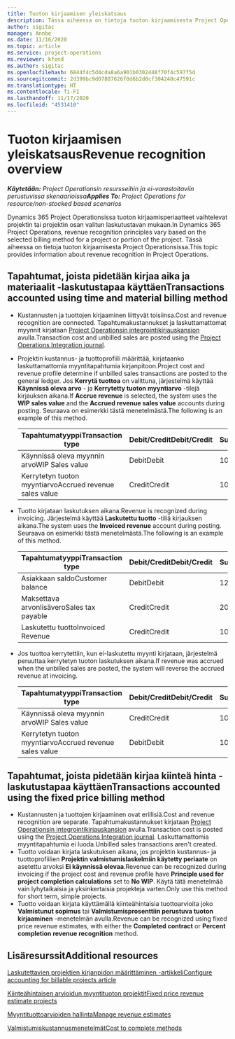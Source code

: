 ```yaml
---
title: Tuoton kirjaamisen yleiskatsaus
description: Tässä aiheessa on tietoja tuoton kirjaamisesta Project Operationsissa.
author: sigitac
manager: Annbe
ms.date: 11/16/2020
ms.topic: article
ms.service: project-operations
ms.reviewer: kfend
ms.author: sigitac
ms.openlocfilehash: 6844f4c5d4cda8a6a901b0302448f70f4c597f5d
ms.sourcegitcommit: 2d399bc9d07807626f0d6b2d0cf304240c47591c
ms.translationtype: HT
ms.contentlocale: fi-FI
ms.lasthandoff: 11/17/2020
ms.locfileid: "4531410"
---
```

# <a name="revenue-recognition-overview"></a><span data-ttu-id="a78ac-103">Tuoton kirjaamisen yleiskatsaus</span><span class="sxs-lookup"><span data-stu-id="a78ac-103">Revenue recognition overview</span></span>

<span data-ttu-id="a78ac-104">_**Käytetään:** Project Operationsin resursseihin ja ei-varastoitaviin perustuvissa skenaarioissa_</span><span class="sxs-lookup"><span data-stu-id="a78ac-104">_**Applies To:** Project Operations for resource/non-stocked based scenarios_</span></span>

<span data-ttu-id="a78ac-105">Dynamics 365 Project Operationsissa tuoton kirjaamisperiaatteet vaihtelevat projektin tai projektin osan valitun laskutustavan mukaan.</span><span class="sxs-lookup"><span data-stu-id="a78ac-105">In Dynamics 365 Project Operations, revenue recognition principles vary based on the selected billing method for a project or portion of the project.</span></span> <span data-ttu-id="a78ac-106">Tässä aiheessa on tietoja tuoton kirjaamisesta Project Operationsissa.</span><span class="sxs-lookup"><span data-stu-id="a78ac-106">This topic provides information about revenue recognition in Project Operations.</span></span>

## <a name="transactions-accounted-using-time-and-material-billing-method"></a><span data-ttu-id="a78ac-107">Tapahtumat, joista pidetään kirjaa aika ja materiaalit -laskutustapaa käyttäen</span><span class="sxs-lookup"><span data-stu-id="a78ac-107">Transactions accounted using time and material billing method</span></span>

- <span data-ttu-id="a78ac-108">Kustannusten ja tuottojen kirjaaminen liittyvät toisiinsa.</span><span class="sxs-lookup"><span data-stu-id="a78ac-108">Cost and revenue recognition are connected.</span></span> <span data-ttu-id="a78ac-109">Tapahtumakustannukset ja laskuttamattomat myynnit kirjataan [Project Operationsin integrointikirjauskansion](../project-accounting/project-operations-integration-journal.md) avulla.</span><span class="sxs-lookup"><span data-stu-id="a78ac-109">Transaction cost and unbilled sales are posted using the [Project Operations Integration journal](../project-accounting/project-operations-integration-journal.md).</span></span>
- <span data-ttu-id="a78ac-110">Projektin kustannus- ja tuottoprofiili määrittää, kirjataanko laskuttamattomia myyntitapahtumia kirjanpitoon.</span><span class="sxs-lookup"><span data-stu-id="a78ac-110">Project cost and revenue profile determine if unbilled sales transactions are posted to the general ledger.</span></span> <span data-ttu-id="a78ac-111">Jos **Kerrytä tuottoa** on valittuna, järjestelmä käyttää **Käynnissä oleva arvo** - ja **Kerrytetty tuoton myyntiarvo** -tilejä kirjauksen aikana.</span><span class="sxs-lookup"><span data-stu-id="a78ac-111">If **Accrue revenue** is selected, the system uses the **WIP sales value** and the **Accrued revenue sales value** accounts during posting.</span></span> <span data-ttu-id="a78ac-112">Seuraava on esimerkki tästä menetelmästä.</span><span class="sxs-lookup"><span data-stu-id="a78ac-112">The following is an example of this method.</span></span>  

  | <span data-ttu-id="a78ac-113">Tapahtumatyyppi</span><span class="sxs-lookup"><span data-stu-id="a78ac-113">Transaction type</span></span> | <span data-ttu-id="a78ac-114">Debit/Credit</span><span class="sxs-lookup"><span data-stu-id="a78ac-114">Debit/Credit</span></span> | <span data-ttu-id="a78ac-115">Summa</span><span class="sxs-lookup"><span data-stu-id="a78ac-115">Amount</span></span> |
  | --- | --- | --- |
  | <span data-ttu-id="a78ac-116">Käynnissä oleva myynnin arvo</span><span class="sxs-lookup"><span data-stu-id="a78ac-116">WIP Sales value</span></span> | <span data-ttu-id="a78ac-117">Debit</span><span class="sxs-lookup"><span data-stu-id="a78ac-117">Debit</span></span> | <span data-ttu-id="a78ac-118">100</span><span class="sxs-lookup"><span data-stu-id="a78ac-118">100</span></span> |
  | <span data-ttu-id="a78ac-119">Kerrytetyn tuoton myyntiarvo</span><span class="sxs-lookup"><span data-stu-id="a78ac-119">Accrued revenue sales value</span></span> | <span data-ttu-id="a78ac-120">Credit</span><span class="sxs-lookup"><span data-stu-id="a78ac-120">Credit</span></span> | <span data-ttu-id="a78ac-121">100</span><span class="sxs-lookup"><span data-stu-id="a78ac-121">100</span></span> |

- <span data-ttu-id="a78ac-122">Tuotto kirjataan laskutuksen aikana.</span><span class="sxs-lookup"><span data-stu-id="a78ac-122">Revenue is recognized during invoicing.</span></span> <span data-ttu-id="a78ac-123">Järjestelmä käyttää **Laskutettu tuotto** -tiliä kirjauksen aikana.</span><span class="sxs-lookup"><span data-stu-id="a78ac-123">The system uses the **Invoiced revenue** account during posting.</span></span> <span data-ttu-id="a78ac-124">Seuraava on esimerkki tästä menetelmästä.</span><span class="sxs-lookup"><span data-stu-id="a78ac-124">The following is an example of this method.</span></span>  

  | <span data-ttu-id="a78ac-125">Tapahtumatyyppi</span><span class="sxs-lookup"><span data-stu-id="a78ac-125">Transaction type</span></span> | <span data-ttu-id="a78ac-126">Debit/Credit</span><span class="sxs-lookup"><span data-stu-id="a78ac-126">Debit/Credit</span></span> | <span data-ttu-id="a78ac-127">Summa</span><span class="sxs-lookup"><span data-stu-id="a78ac-127">Amount</span></span> |
  | --- | --- | --- |
  | <span data-ttu-id="a78ac-128">Asiakkaan saldo</span><span class="sxs-lookup"><span data-stu-id="a78ac-128">Customer balance</span></span> | <span data-ttu-id="a78ac-129">Debit</span><span class="sxs-lookup"><span data-stu-id="a78ac-129">Debit</span></span> | <span data-ttu-id="a78ac-130">120</span><span class="sxs-lookup"><span data-stu-id="a78ac-130">120</span></span> |
  | <span data-ttu-id="a78ac-131">Maksettava arvonlisävero</span><span class="sxs-lookup"><span data-stu-id="a78ac-131">Sales tax payable</span></span> | <span data-ttu-id="a78ac-132">Credit</span><span class="sxs-lookup"><span data-stu-id="a78ac-132">Credit</span></span> | <span data-ttu-id="a78ac-133">20</span><span class="sxs-lookup"><span data-stu-id="a78ac-133">20</span></span> |
  | <span data-ttu-id="a78ac-134">Laskutettu tuotto</span><span class="sxs-lookup"><span data-stu-id="a78ac-134">Invoiced Revenue</span></span> | <span data-ttu-id="a78ac-135">Credit</span><span class="sxs-lookup"><span data-stu-id="a78ac-135">Credit</span></span> | <span data-ttu-id="a78ac-136">100</span><span class="sxs-lookup"><span data-stu-id="a78ac-136">100</span></span> |

- <span data-ttu-id="a78ac-137">Jos tuottoa kerrytettiin, kun ei-laskutettu myynti kirjataan, järjestelmä peruuttaa kerrytetyn tuoton laskutuksen aikana.</span><span class="sxs-lookup"><span data-stu-id="a78ac-137">If revenue was accrued when the unbilled sales are posted, the system will reverse the accrued revenue at invoicing.</span></span>

  | <span data-ttu-id="a78ac-138">Tapahtumatyyppi</span><span class="sxs-lookup"><span data-stu-id="a78ac-138">Transaction type</span></span> | <span data-ttu-id="a78ac-139">Debit/Credit</span><span class="sxs-lookup"><span data-stu-id="a78ac-139">Debit/Credit</span></span> | <span data-ttu-id="a78ac-140">Summa</span><span class="sxs-lookup"><span data-stu-id="a78ac-140">Amount</span></span> |
  | --- | --- | --- |
  | <span data-ttu-id="a78ac-141">Käynnissä oleva myynnin arvo</span><span class="sxs-lookup"><span data-stu-id="a78ac-141">WIP Sales value</span></span> | <span data-ttu-id="a78ac-142">Credit</span><span class="sxs-lookup"><span data-stu-id="a78ac-142">Credit</span></span> | <span data-ttu-id="a78ac-143">100</span><span class="sxs-lookup"><span data-stu-id="a78ac-143">100</span></span> |
  | <span data-ttu-id="a78ac-144">Kerrytetyn tuoton myyntiarvo</span><span class="sxs-lookup"><span data-stu-id="a78ac-144">Accrued revenue sales value</span></span> | <span data-ttu-id="a78ac-145">Debit</span><span class="sxs-lookup"><span data-stu-id="a78ac-145">Debit</span></span> | <span data-ttu-id="a78ac-146">100</span><span class="sxs-lookup"><span data-stu-id="a78ac-146">100</span></span> |

## <a name="transactions-accounted-using-the-fixed-price-billing-method"></a><span data-ttu-id="a78ac-147">Tapahtumat, joista pidetään kirjaa kiinteä hinta -laskutustapaa käyttäen</span><span class="sxs-lookup"><span data-stu-id="a78ac-147">Transactions accounted using the fixed price billing method</span></span>

- <span data-ttu-id="a78ac-148">Kustannusten ja tuottojen kirjaaminen ovat erillisiä.</span><span class="sxs-lookup"><span data-stu-id="a78ac-148">Cost and revenue recognition are separate.</span></span> <span data-ttu-id="a78ac-149">Tapahtumakustannukset kirjataan [Project Operationsin integrointikirjauskansion](../project-accounting/project-operations-integration-journal.md) avulla.</span><span class="sxs-lookup"><span data-stu-id="a78ac-149">Transaction cost is posted using the [Project Operations Integration journal](../project-accounting/project-operations-integration-journal.md).</span></span> <span data-ttu-id="a78ac-150">Laskuttamattomia myyntitapahtumia ei luoda.</span><span class="sxs-lookup"><span data-stu-id="a78ac-150">Unbilled sales transactions aren't created.</span></span>
- <span data-ttu-id="a78ac-151">Tuotto voidaan kirjata laskutuksen aikana, jos projektin kustannus- ja tuottoprofiilien **Projektin valmistumislaskelmiin käytetty periaate** on asetettu arvoksi **Ei käynnissä olevaa**.</span><span class="sxs-lookup"><span data-stu-id="a78ac-151">Revenue can be recognized during invoicing if the project cost and revenue profile have **Principle used for project completion calculations** set to **No WIP**.</span></span> <span data-ttu-id="a78ac-152">Käytä tätä menetelmää vain lyhytaikaisia ja yksinkertaisia projekteja varten.</span><span class="sxs-lookup"><span data-stu-id="a78ac-152">Only use this method for short term, simple projects.</span></span>
- <span data-ttu-id="a78ac-153">Tuotto voidaan kirjata käyttämällä kiinteähintaisia tuottoarvioita joko **Valmistunut sopimus** tai **Valmistumisprosenttiin perustuva tuoton kirjaaminen** -menetelmän avulla.</span><span class="sxs-lookup"><span data-stu-id="a78ac-153">Revenue can be recognized using fixed price revenue estimates, with either the **Completed contract** or **Percent completion revenue recognition** method.</span></span>

## <a name="additional-resources"></a><span data-ttu-id="a78ac-154">Lisäresurssit</span><span class="sxs-lookup"><span data-stu-id="a78ac-154">Additional resources</span></span>
[<span data-ttu-id="a78ac-155">Laskutettavien projektien kirjanpidon määrittäminen -artikkeli</span><span class="sxs-lookup"><span data-stu-id="a78ac-155">Configure accounting for billable projects article</span></span>](../project-accounting/configure-accounting-billable-projects.md)

[<span data-ttu-id="a78ac-156">Kiinteähintaisen arvioidun myyntituoton projektit</span><span class="sxs-lookup"><span data-stu-id="a78ac-156">Fixed price revenue estimate projects</span></span>](rev-rec-percentage-completion-method.md)

[<span data-ttu-id="a78ac-157">Myyntituottoarvioiden hallinta</span><span class="sxs-lookup"><span data-stu-id="a78ac-157">Manage revenue estimates</span></span>](rev-rec-completed-contract-method.md)

[<span data-ttu-id="a78ac-158">Valmistumiskustannusmenetelmät</span><span class="sxs-lookup"><span data-stu-id="a78ac-158">Cost to complete methods</span></span>](cost-complete-methods.md)
